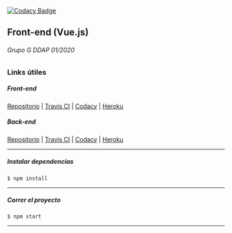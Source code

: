 [![Codacy Badge](https://api.codacy.com/project/badge/Grade/5922b1dc401b495b9174f5991f978214)](https://app.codacy.com/manual/juanmanuelbaez1994/ddap-012020-grupo-g-fe?utm_source=github.com&utm_medium=referral&utm_content=h3adHunter/ddap-012020-grupo-g-fe&utm_campaign=Badge_Grade_Dashboard)

## Front-end (Vue.js)

###### Grupo G DDAP 01/2020

### Links útiles
##### Front-end
[Repositorio](https://github.com/h3adHunter/ddap-012020-grupo-g-fe) |
[Travis CI](https://travis-ci.org/github/h3adHunter/ddap-012020-grupo-g-fe) |
[Codacy](https://app.codacy.com/manual/juanmanuelbaez1994/ddap-012020-grupo-g-fe/dashboard) |
[Heroku](https://abastify-fe.herokuapp.com)
##### Back-end
[Repositorio](https://github.com/h3adHunter/ddap-012020-grupo-g-be) |
[Travis CI](https://travis-ci.org/github/h3adHunter/ddap-012020-grupo-g-be) |
[Codacy](https://app.codacy.com/manual/juanmanuelbaez1994/ddap-012020-grupo-g-be/dashboard) |
[Heroku](https://abastify-be.herokuapp.com)


---
##### Instalar dependencias

```
$ npm install
```
---
##### Correr el proyecto

```
$ npm start
```
---